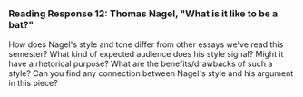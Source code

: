 ### Reading Response 12: Thomas Nagel, "What is it like to be a bat?"

How does Nagel's style and tone differ from other essays we've read this semester? What kind of expected audience does his style signal? Might it have a rhetorical purpose? What are the benefits/drawbacks of such a style? Can you find any connection between Nagel's style and his argument in this piece? 
